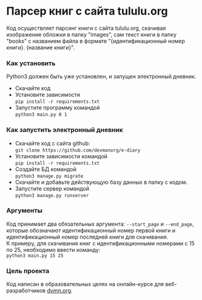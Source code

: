 # Парсер книг с сайта tululu.org

Код осуществляет парсинг книги с сайта tululu.org,
скачивая изображение обложки в папку "images",
сам текст книги в папку "books" с названием файла в формате "{идентификационный номер книги}. {название книги}". 

### Как установить

Python3 должен быть уже установлен, и запущен электронный дневник.
* Скачайте код
* Установите зависимости  
`pip install -r requirements.txt`
* Запустите программу командой  
`python3 main.py 0 1`

### Как запустить электронный дневник

- Скачайте код c сайта github:  
`git clone https://github.com/devmanorg/e-diary`
- Установите зависимости командой  
`pip install -r requirements.txt`
- Создайте БД командой  
`python3 manage.py migrate`
- Скачайте и добавьте действующую базу данных в папку с кодом.
- Запустите сервер командой  
`python3 manage.py runserver`

### Аргументы

Код принимает два обязательных аргумента: `--start_page` и `--end_page`,
которые обозначают идентификационный номер первой книги и идентификационный номер последней книги для скачивания.  
К примеру, для скачивания книг с идентификационными номерами с 15 по 25, необходимо ввести команду:  
`python3 main.py 15 25`

### Цель проекта

Код написан в образовательных целях на онлайн-курсе для веб-разработчиков [dvmn.org](https://dvmn.org/).

